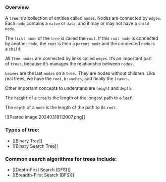 ### Overview

A `tree` is a collection of entities called `nodes`. Nodes are connected by `edges`. Each `node` contains a `value` or `data`, and it may or may not have a `child node`.

The `first node` of the `tree` is called the `root`. If this `root node` is connected by another `node`, the `root` is then a `parent node` and the connected `node` is a `child`.

All `Tree nodes` are connected by links called `edges`. It’s an important part of `trees`, because it’s manages the relationship between `nodes`.

`Leaves` are the last `nodes` on a `tree.` They are nodes without children. Like real trees, we have the `root`, `branches`, and finally the `leaves`.

Other important concepts to understand are `height` and `depth`.

The `height` of a `tree` is the length of the longest path to a `leaf`.

The `depth` of a `node` is the length of the path to its `root`.

![[Pasted image 20240318112007.png]]
### Types of tree:
- [[Binary Tree]]
- [[Binary Search Tree]]
### Common search algorithms for trees include:
- [[Depth-First Search (DFS)]]
- [[Breadth-First Search (BFS)]]